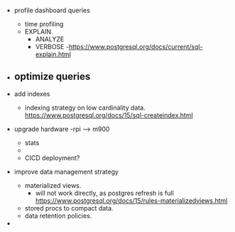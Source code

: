 

- profile dashboard queries
    - time profiling
    - EXPLAIN 
        - ANALYZE
        - VERBOSE
        -https://www.postgresql.org/docs/current/sql-explain.html

- optimize queries
    - 
- add indexes
    - indexing strategy on low cardinality data.
    https://www.postgresql.org/docs/15/sql-createindex.html
- upgrade hardware
    -rpi --> m900
    - stats
    - 
    - CICD deployment?
- improve data management strategy
    - materialized views.
        - will not work directly, as postgres refresh is full 
https://www.postgresql.org/docs/15/rules-materializedviews.html
    - stored procs to compact data.
    - data retention policies.

- 
